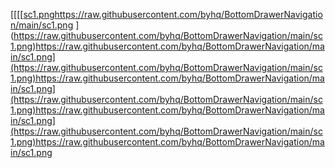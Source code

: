 [[[[[sc1.png](https://raw.githubusercontent.com/byhq/BottomDrawerNavigation/main/sc1.png)https://raw.githubusercontent.com/byhq/BottomDrawerNavigation/main/sc1.png
](https://raw.githubusercontent.com/byhq/BottomDrawerNavigation/main/sc1.png)https://raw.githubusercontent.com/byhq/BottomDrawerNavigation/main/sc1.png](https://raw.githubusercontent.com/byhq/BottomDrawerNavigation/main/sc1.png)https://raw.githubusercontent.com/byhq/BottomDrawerNavigation/main/sc1.png](https://raw.githubusercontent.com/byhq/BottomDrawerNavigation/main/sc1.png)https://raw.githubusercontent.com/byhq/BottomDrawerNavigation/main/sc1.png](https://raw.githubusercontent.com/byhq/BottomDrawerNavigation/main/sc1.png)https://raw.githubusercontent.com/byhq/BottomDrawerNavigation/main/sc1.png
